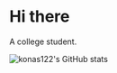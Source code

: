 # Hi there
A college student.  


![konas122's GitHub stats](https://github-readme-stats.zohan.tech/api?username=konas122&hide=prs)
